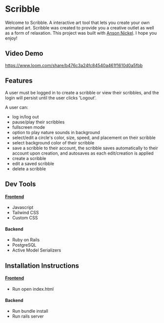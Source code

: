 # Scribble
Welcome to Scribble. A interactive art tool that lets you create your own animated art.
Scribble was created to provide you a creative outlet as well as a form of relaxation. This project was built with [Anson Nickel](https://github.com/anickel101). I hope you enjoy!

## Video Demo

https://www.loom.com/share/b476c3a24fc84540a461f1610d0a5fbb

## Features

A user must be logged in to create a scribble or view their scribbles, and the login will persist until the user clicks 'Logout'. 

A user can:

- log in/log out
- pause/play their scribbles
- fullscreen mode
- option to play nature sounds in background
- select/edit a circle's color, size, speed, and placement on their scribble
- select background color of their scribble
- save a scribble to their account, the scribble saves automatically to their account upon creation, and autosaves as each edit/creation is applied
- create a scribble
- edit a saved scribble
- delete a scribble

## Dev Tools

#### [Frontend](https://github.com/slurio/Scribbles-Frontend)

- Javascript
- Tailwind CSS
- Custom CSS

#### Backend

- Ruby on Rails
- PostgreSQL
- Active Model Serializers

## Installation Instructions

#### [Frontend](https://github.com/slurio/Scribbles-Frontend)
- Run open index.html

#### Backend
- Run bundle install
- Run rails server
